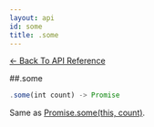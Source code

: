 ```yaml
---
layout: api
id: some
title: .some
---
```



[← Back To API Reference](/docs/api-reference.html)
<div class="api-code-section"><markdown>
##.some

```js
.some(int count) -> Promise
```

Same as [Promise.some(this, count)](.).
</markdown></div>
